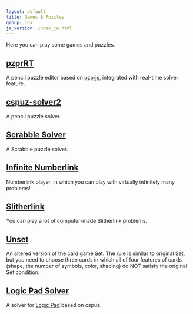 ```yaml
---
layout: default
title: Games & Puzzles
group: idx
ja_version: index_ja.html
---
```

Here you can play some games and puzzles.

## [pzprRT](../pzprrt/index.html)

A pencil puzzle editor based on [pzprjs](https://github.com/robx/pzprjs/), integrated with real-time solver feature.

## [cspuz-solver2](cspuz-solver2/index.html)

A pencil puzzle solver.

## [Scrabble Solver](scrabble-solver/index.html)

A Scrabble puzzle solver.

## [Infinite Numberlink](infinite_numberlink/index.html)

Numberlink player, in which you can play with virtually infinitely many problems!

## [Slitherlink](../slitherlink/index.html)

You can play a lot of computer-made Slitherlink problems.

## [Unset](unset/index.html)

An altered version of the card game [Set](https://en.wikipedia.org/wiki/Set_(game)).
The rule is similar to original Set, but you need to choose three cards in which all of four features of cards (shape, the number of symbols, color, shading) do NOT satisfy the original Set condition.

## [Logic Pad Solver](logic-pad-solver/index.html)

A solver for [Logic Pad](https://logic-pad.com) based on cspuz.
